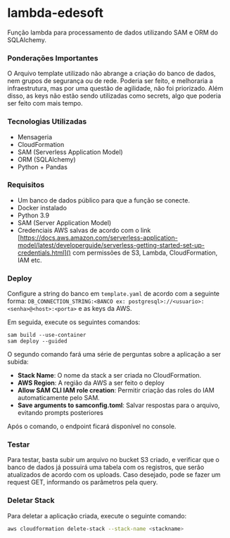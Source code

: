 # lambda-edesoft

Função lambda para processamento de dados utilizando SAM e ORM do SQLAlchemy.

### Ponderações Importantes

O Arquivo template utilizado não abrange a criação do banco de dados, nem grupos de segurança ou de rede. Poderia ser feito, e melhoraria a infraestrutura, mas por uma questão de agilidade, não foi priorizado. Além disso, as keys não estão sendo utilizadas como secrets, algo que poderia ser feito com mais tempo.

### Tecnologias Utilizadas

- Mensageria
- CloudFormation
- SAM (Serverless Application Model)
- ORM (SQLAlchemy)
- Python + Pandas

### Requisitos

- Um banco de dados público para que a função se conecte.
- Docker instalado
- Python 3.9
- SAM (Server Application Model)
- Credenciais AWS salvas de acordo com o link [https://docs.aws.amazon.com/serverless-application-model/latest/developerguide/serverless-getting-started-set-up-credentials.html]() com permissões de S3, Lambda, CloudFormation, IAM etc.

### Deploy

Configure a string do banco em `template.yaml` de acordo com a seguinte forma: `DB_CONNECTION_STRING:<BANCO ex: postgresql>://<usuario>:<senha>@<host>:<porta>` e as keys da AWS.

Em seguida, execute os seguintes comandos:

```
sam build --use-container
sam deploy --guided
```

O segundo comando fará uma série de perguntas sobre a aplicação a ser subida:

- **Stack Name**: O nome da stack a ser criada no CloudFormation.
- **AWS Region**: A região da AWS a ser feito o deploy
- **Allow SAM CLI IAM role creation**: Permitir criação das roles do IAM automaticamente pelo SAM.
- **Save arguments to samconfig.toml**: Salvar respostas para o arquivo, evitando prompts posteriores

Após o comando, o endpoint ficará disponível no console.

### Testar

Para testar, basta subir um arquivo no bucket S3 criado, e verificar que o banco de dados já possuirá uma tabela com os registros, que serão atualizados de acordo com os uploads. Caso desejado, pode se fazer um request GET, informando os parâmetros pela query.

### Deletar Stack

Para deletar a aplicação criada, execute o seguinte comando:

```bash
aws cloudformation delete-stack --stack-name <stackname>
```
